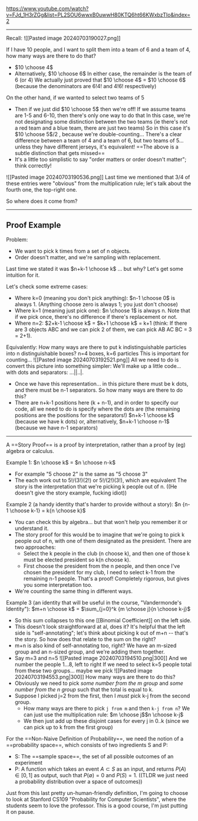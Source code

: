 https://www.youtube.com/watch?v=FJd_1H3rZGg&list=PL2SOU6wwxB0uwwH80KTQ6ht66KWxbzTIo&index=2

---

Recall:
![[Pasted image 20240703190027.png]]

If I have 10 people, and I want to split them into a team of 6 and a team of 4, how many ways are there to do that?
- $10 \choose 4$ 
- Alternatively, $10 \choose 6$
In either case, the remainder is the team of 6 (or 4)
We actually just proved that $10 \choose 4$  = $10 \choose 6$  (because the denominators are 6!4! and 4!6! respectively)

On the other hand, if we wanted to select two teams of 5
- Then if we just did $10 \choose 5$ then we're off!
If we assume teams are 1-5 and 6-10, then there's only one way to do that
In this case, we're not designating some distinction between the two teams (ie there's not a red team and a blue team, there are just two teams)
So in this case it's $10 \choose 5$/2 , because we're double-counting...
There's a clear difference between a team of 4 and a team of 6, but two teams of 5... unless they have different jerseys, it's equivalent!
==The above is a subtle distinction that gets missed==
- It's a little too simplistic to say "order matters or order doesn't matter"; think correctly!


![[Pasted image 20240703190536.png]]
Last time we mentioned that 3/4 of these entries were "obvious" from the multiplication rule; let's talk about the fourth one, the top-right one.

So where does it come from?

----
## Proof Example 
Problem: 
- We want to pick k times from a set of n objects.
- Order doesn't matter, and we're sampling with replacement.

Last time we stated it was $n+k-1 \choose k$ ... but why? Let's get some intuition for it.

Let's check some extreme cases:
- Where k=0 (meaning you don't pick anything): $n-1 \choose 0$ is always 1. (Anything choose zero is always 1; you just don't choose)
- Where k=1 (meaning just pick one): $n \choose 1$ is always n. Note that if we pick once, there's no difference if there's replacement or not.
- Where n=2: $2+k-1 \choose k$ = $k+1 \choose k$ = k+1  (think: If there are 3 objects ABC and we can pick 2 of them, we can pick AB AC BC = 3 = 2+1).

Equivalently: How many ways are there to put k indistinguishable particles into n distinguishable boxes?
n=4 boxes, k=6 particles
This is important for counting... 
![[Pasted image 20240703192521.png]]
All we need to do is convert this picture into something simpler:
We'll make up a little code... with dots and separators: ...||..|.
- Once we have this representation... in this picture there must be k dots, and there must be n-1 separators.
So how many ways are there to do this?
- There are n+k-1 positions here (k + n-1), and in order to specify our code, all we need to do is specify where the dots are (the remaining positions are the positions for the separators!)
$n+k-1 \choose k$ (because we have k dots) or, alternatively, $n+k-1 \choose n-1$ (because we have n-1 separators)

----

A ==Story Proof== is a proof by interpretation, rather than a proof by (eg) algebra or calculus.

Example 1:
$n \choose k$ = $n \choose n-k$ 
- For example "5 choose 2" is the same as "5 choose 3"
- The each work out to 5!/(3!)(2!) or 5!/(2!)(3!), which are equivalent
The story is the interpretation that we're picking k people out of n. ((He doesn't give the story example, fucking idiot))

Example 2 (a handy identity that's harder to provide without a story):
$n {n-1 \choose k-1} = k{n \choose k}$ 
- You can check this by algebra... but that won't help you remember it or understand it.
- The story proof for this would be to imagine that we're going to pick k people out of n, with one of them designated as the president. There are two approaches:
	- Select the k people in the club (n choose k), and then one of those k must be elected president so k(n choose k).
	- First choose the president from the n people, and then once I've chosen the president for my club, I need to select k-1 from the remaining n-1 people.
That's a proof! Completely rigorous, but gives you some interpretation too.
- We're counting the same thing in different ways.

Example 3 (an identity that will be useful in the course, "Vandermonde's Identity"):
$m+n \choose k$ = $\sum_{j=0}^k {m \choose j}{n \choose k-j}$ 
- So this sum collapses to this one [[Binomial Coefficient]] on the left side.
- This doesn't look straightforward at al, does it? It's helpful that the left side is "self-annotating"; let's think about picking k out of m+n -- that's the story. So how does that relate to the sum on the right?
- m+n is also kind of self-annotating too, right? We have an m-sized group and an n-sized group, and we're adding them together. 
- Say m=3 and n=5
![[Pasted image 20240703194510.png|300]]
And we number the people 1...8, left to right
If we need to select k=5 people total from these two groups... maybe we pick 
![[Pasted image 20240703194553.png|300]]
How many ways are there to do this?
- Obviously we need to pick *some number from the m group* and *some number from the n group* such that the total is equal to k. 
- Suppose I picked j=2 from the first, then I *must* pick k-j from the second group.
	- How many ways are there to pick `j from m` and then `k-j from n`? We can just use the multiplication rule: $m \choose j$$n \choose k-j$ 
	- We then just add up these disjoint cases for every j in 0..k (since we can pick up to k from the first group)

For the ==Non-Naive Definition of Probability==, we need the notion of a ==probability space==, which consists of two ingredients S and P:
- S: The ==sample space==, the set of all possible outcomes of an experiment
- P: A function which takes an event $A \subset S$ as an input, and returns $P(A) \in [0,1]$ as output, such that $P(\emptyset)=0$  and $P(S)=1$.
((TLDR we just need a probability distribution over a space of outcomes)) 

Just from this last pretty un-human-friendly definition, I'm going to choose to look at Stanford CS109 "Probability for Computer Scientists", where the students seem to love the professor. This is a good course, I'm just putting it on pause.